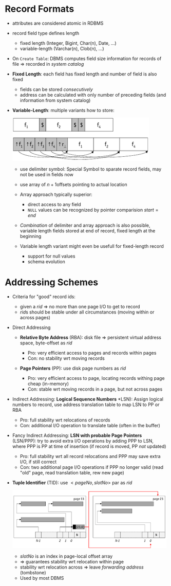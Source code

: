 # Record Formats

* attributes are considered atomic in RDBMS
* record field type defines length

    * fixed length (Integer, Bigint, Char(n), Date, …)
    * variable-length (Varchar(n), Clob(n), …)

* On ```Create Table```: DBMS computes field size information for records of file => recorded in _system catalog_
* **Fixed Length**: each field has fixed length and number of field is also fixed

    * fields can be stored _consecutively_
    * address can be calculated with only number of preceding fields (and information from system catalog)

* **Variable-Length**: multiple variants how to store:

    ![Delimiter (upper) and Array (lower) storage approach](images/VaribleLengthStorage.png)

    * use delimiter symbol: Special Symbol to sparate record fields, may not be used in fields now
    * use array of $n+1$offsets pointing to actual location
    * Array approach typically superior:
    
        * direct access to any field
        * ```NULL``` values can be recognized by pointer comparision $start = end$
    
    * _Combination_ of delimiter and array approach is also possible, variable length fields stored at end of record, fixed length at the beginning
    * Variable length variant might even be usefull for fixed-length record
    
        * support for null values
        * schema evolution

# Addressing Schemes

* Criteria for "good" record ids:

    * given a $rid$ => no more than one page I/O to get to record
    * $rid$s should be stable under all circumstances (moving within or across pages)

* Direct Addressing

    * **Relative Byte Address** (RBA): disk file => persistent virtual address space, byte-offset as $rid$
    
        * Pro: very efficient access to pages and records within pages
        * Con: no stability wrt moving records
        
    * **Page Pointers** (PP): use disk page numbers as $rid$
    
        * Pro: very efficient access to page, locating records withing page cheap (in-memory)
        * Con: stable wrt moving records in a page, but not across pages

* Indirect Addressing: **Logical Sequence Numbers** *LSN): Assign logical numbers to record, use address translation table to map LSN to PP or RBA

    * Pro: full stability wrt relocations of records
    * Con: additional I/O operation to translate table (often in the buffer)
    
* Fancy Indirect Addressing: **LSN with probable Page Pointers** (LSN/PPP): try to avoid extra I/O operations by adding PPP to LSN, where PPP is PP at time of insertion (if record is moved, PP _not_ updated)

    * Pro: full stability wrt all record relocations and PPP may save extra I/O, if still correct
    * Con: two additional page I/O operations if PPP no longer valid (read "old" page, read translation table, rew new page)
    
* **Tuple Identifier** (TID): use $<pageNo, slotNo>$ par as $rid$

    ![Tuple Identifier: Forwarding Address](images/ForwardingAddress.png)

    * $slotNo$ is an index in page-local offset array
    * => guarantees stability wrt relocation within page
    * stability wrt relocation across => leave _forwarding address_ (tombstone)
    * Used by most DBMS
